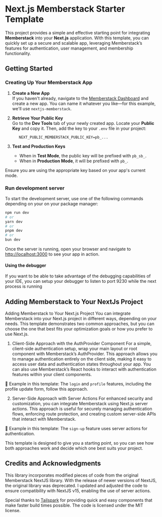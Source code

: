 # Next.js Memberstack Starter Template
This project provides a simple and effective starting point for integrating **Memberstack** into your **Next.js** application.
With this template, you can quickly set up a secure and scalable app, leveraging Memberstack’s features for authentication, user management, and membership functionality.

## Getting Started

### Creating Up Your Memberstack App
1. **Create a New App** <br />
   If you haven't already, navigate to the [Memberstack Dashboard](https://app.memberstack.com) and create a new app. You can name it whatever you like—for this example, we'll use `nextjs-memberstack`.

2. **Retrieve Your Public Key** <br />
   Go to the **Dev Tools** tab of your newly created app. Locate your **Public Key** and copy it. Then, add the key to your `.env` file in your project:
    ```dotenv
       NEXT_PUBLIC_MEMBERSTACK_PUBLIC_KEY=pb_...
    ```
3. **Test and Production Keys**
    - When in **Test Mode**, the public key will be prefixed with `pb_sb_`.
    - When in **Production Mode**, it will be prefixed with `pb_`.

Ensure you are using the appropriate key based on your app's current mode.

### Run development server

To start the development server, use one of the following commands depending on your on your package manager:

```bash
npm run dev
# or
yarn dev
# or
pnpm dev
# or
bun dev
```
Once the server is running, open your browser and navigate to [http://localhost:3000](http://localhost:3000) to see your app in action.

#### Using the debugger
If you want to be able to take advantage of the debugging capabilities of your IDE, you can setup your debugger to listen to port 9230 while the next process is running

## Adding Memberstack to Your NextJs Project
Adding Memberstack to Your Next.js Project
You can integrate Memberstack into your Next.js project in different ways, depending on your needs. This template demonstrates two common approaches, but you can choose the one that best fits your optimization goals or how you prefer to use Next.js.

1. Client-Side Approach with the AuthProvider Component
   For a simple, client-side authentication setup, wrap your main layout or root component with Memberstack’s AuthProvider. This approach allows you to manage authentication entirely on the client side, making it easy to access user data and authentication states throughout your app. You can also use Memberstack’s React hooks to interact with authentication features within your client components.

📌 Example in this template: The `login` and `profile` features, including the profile update form, follow this approach.

2. Server-Side Approach with Server Actions
   For enhanced security and customization, you can integrate Memberstack using Next.js server actions. This approach is useful for securely managing authentication flows, enforcing route protection, and creating custom server-side APIs that interact with Memberstack.

📌 Example in this template: The `sign-up` feature uses server actions for authentication.

This template is designed to give you a starting point, so you can see how both approaches work and decide which one best suits your project.

## Credits and Acknowledgments

This library incorporates modified pieces of code from the original Memberstack NextJS library. With the release of newer versions of NextJS, the original library was deprecated. I updated and adjusted the code to ensure compatibility with NextJS v15, enabling the use of server actions.

Special thanks to [Tailspark](https://tailspark.co/) for providing quick and easy components that make faster build times possible. The code is licensed under the MIT license.